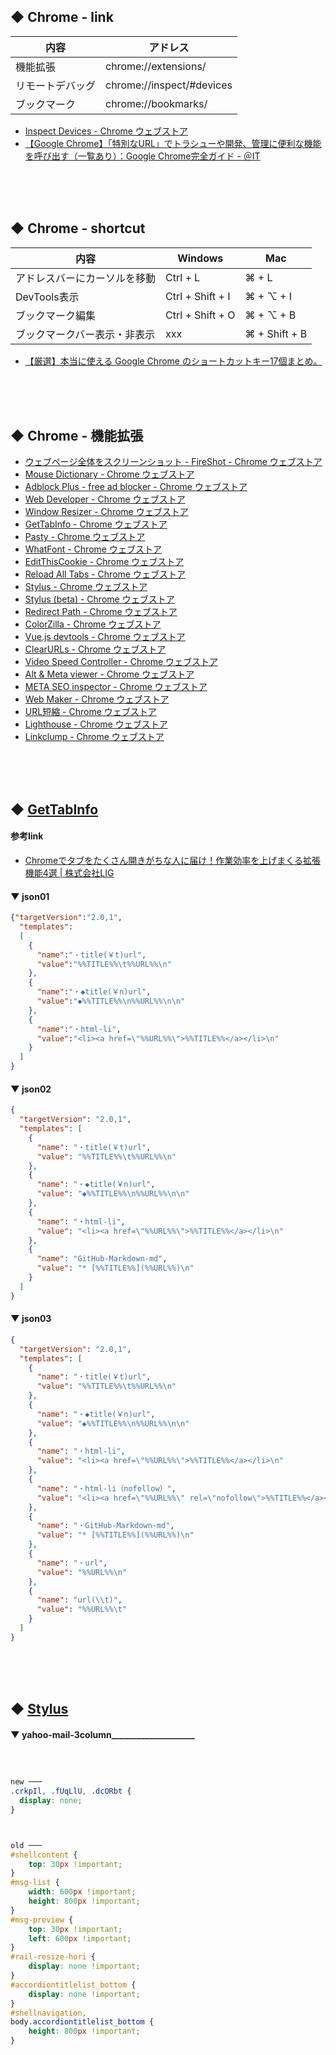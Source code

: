 
## ◆ Chrome - link
<table>
<thead>
<tr><th>内容</th><th>アドレス</th></tr>
</thead>
<tbody>
<tr><td>機能拡張</td><td>chrome://extensions/</td></tr>
<tr><td>リモートデバッグ</td><td>chrome://inspect/#devices</td></tr>
<tr><td>ブックマーク</td><td>chrome://bookmarks/</td></tr>
</tbody>
</table>

* [Inspect Devices - Chrome ウェブストア](https://chrome.google.com/webstore/detail/inspect-devices/pjpobmgdbnbegggcdgbljfgplleejmkb/)
* [【Google Chrome】「特別なURL」でトラシューや開発、管理に便利な機能を呼び出す（一覧あり）：Google Chrome完全ガイド - ＠IT](https://www.atmarkit.co.jp/ait/articles/1611/21/news027.html)

<br><br><br>


## ◆ Chrome - shortcut
<table>
<thead>
<tr><th>内容</th><th>Windows</th><th>Mac</th></tr>
</thead>
<tbody>
<tr><td>アドレスバーにカーソルを移動</td><td>Ctrl + L</td><td>⌘ + L</td></tr>
<tr><td>DevTools表示</td><td>Ctrl + Shift + I</td><td>⌘ + ⌥ + I</td></tr>
<tr><td>ブックマーク編集</td><td>Ctrl + Shift + O</td><td>⌘ + ⌥ + B</td></tr>
<tr><td>ブックマークバー表示・非表示</td><td>xxx</td><td>⌘ + Shift + B</td></tr>
</tbody>
</table>

* [【厳選】本当に使える Google Chrome のショートカットキー17個まとめ。](https://wayohoo.com/google-chrome/tips/useful-shortcut-key-list.html)

<br><br><br>





## ◆ Chrome - 機能拡張
* [ウェブページ全体をスクリーンショット - FireShot - Chrome ウェブストア](https://chrome.google.com/webstore/detail/take-webpage-screenshots/mcbpblocgmgfnpjjppndjkmgjaogfceg)
* [Mouse Dictionary - Chrome ウェブストア](https://chrome.google.com/webstore/detail/mouse-dictionary/dnclbikcihnpjohihfcmmldgkjnebgnj)
* [Adblock Plus - free ad blocker - Chrome ウェブストア](https://chrome.google.com/webstore/detail/adblock-plus-free-ad-bloc/cfhdojbkjhnklbpkdaibdccddilifddb)
* [Web Developer - Chrome ウェブストア](https://chrome.google.com/webstore/detail/web-developer/bfbameneiokkgbdmiekhjnmfkcnldhhm)
* [Window Resizer - Chrome ウェブストア](https://chrome.google.com/webstore/detail/window-resizer/kkelicaakdanhinjdeammmilcgefonfh)
* [GetTabInfo - Chrome ウェブストア](https://chrome.google.com/webstore/detail/gettabinfo/iadhcoaabobddcebhmheikmbcjcigjhc)
* [Pasty - Chrome ウェブストア](https://chrome.google.com/webstore/detail/pasty/hdjihnnclpjhfdbbinmgoiehhoehhlgf)
* [WhatFont - Chrome ウェブストア](https://chrome.google.com/webstore/detail/whatfont/jabopobgcpjmedljpbcaablpmlmfcogm)
* [EditThisCookie - Chrome ウェブストア](https://chrome.google.com/webstore/detail/editthiscookie/fngmhnnpilhplaeedifhccceomclgfbg)
* [Reload All Tabs - Chrome ウェブストア](https://chrome.google.com/webstore/detail/reload-all-tabs/lgpdljdpanfecnpindkbnikegohoobci)
* [Stylus - Chrome ウェブストア](https://chrome.google.com/webstore/detail/stylus/clngdbkpkpeebahjckkjfobafhncgmne)
* [Stylus (beta) - Chrome ウェブストア](https://chrome.google.com/webstore/detail/stylus-beta/apmmpaebfobifelkijhaljbmpcgbjbdo)
* [Redirect Path - Chrome ウェブストア](https://chrome.google.com/webstore/detail/redirect-path/aomidfkchockcldhbkggjokdkkebmdll)
* [ColorZilla - Chrome ウェブストア](https://chrome.google.com/webstore/detail/colorzilla/bhlhnicpbhignbdhedgjhgdocnmhomnp)
* [Vue.js devtools - Chrome ウェブストア](https://chrome.google.com/webstore/detail/vuejs-devtools/nhdogjmejiglipccpnnnanhbledajbpd)
* [ClearURLs - Chrome ウェブストア](https://chrome.google.com/webstore/detail/clearurls/lckanjgmijmafbedllaakclkaicjfmnk)
* [Video Speed Controller - Chrome ウェブストア](https://chrome.google.com/webstore/detail/video-speed-controller/nffaoalbilbmmfgbnbgppjihopabppdk)
* [Alt & Meta viewer - Chrome ウェブストア](https://chrome.google.com/webstore/detail/alt-meta-viewer/jjcjblcbnjhgjlnclhficglfjedhpjhl)
* [META SEO inspector - Chrome ウェブストア](https://chrome.google.com/webstore/detail/meta-seo-inspector/ibkclpciafdglkjkcibmohobjkcfkaef)
* [Web Maker - Chrome ウェブストア](https://chrome.google.com/webstore/detail/web-maker/lkfkkhfhhdkiemehlpkgjeojomhpccnh)
* [URL短縮 - Chrome ウェブストア](https://chrome.google.com/webstore/detail/url-shortener/lficfkhdmdhjejgdnifkgmgdgnbmdhbb)
* [Lighthouse - Chrome ウェブストア](https://chrome.google.com/webstore/detail/lighthouse/blipmdconlkpinefehnmjammfjpmpbjk)
* [Linkclump - Chrome ウェブストア](https://chrome.google.com/webstore/detail/linkclump/lfpjkncokllnfokkgpkobnkbkmelfefj)

<br><br><br>






## ◆ [GetTabInfo](https://chrome.google.com/webstore/detail/gettabinfo/iadhcoaabobddcebhmheikmbcjcigjhc)

#### 参考link
* [Chromeでタブをたくさん開きがちな人に届け！作業効率を上げまくる拡張機能4選 | 株式会社LIG](https://liginc.co.jp/485496)


#### ▼ json01
```json
{"targetVersion":"2.0,1",
  "templates":
  [
    {
      "name":"・title(￥t)url",
      "value":"%%TITLE%%\t%%URL%%\n"
    },
    {
      "name":"・◆title(￥n)url",
      "value":"◆%%TITLE%%\n%%URL%%\n\n"
    },
    {
      "name":"・html-li",
      "value":"<li><a href=\"%%URL%%\">%%TITLE%%</a></li>\n"
    }
  ]
}
```

#### ▼ json02
```json
{
  "targetVersion": "2.0,1",
  "templates": [
    {
      "name": "・title(￥t)url",
      "value": "%%TITLE%%\t%%URL%%\n"
    },
    {
      "name": "・◆title(￥n)url",
      "value": "◆%%TITLE%%\n%%URL%%\n\n"
    },
    {
      "name": "・html-li",
      "value": "<li><a href=\"%%URL%%\">%%TITLE%%</a></li>\n"
    },
    {
      "name": "GitHub-Markdown-md",
      "value": "* [%%TITLE%%](%%URL%%)\n"
    }
  ]
}
```

#### ▼ json03
```json
{
  "targetVersion": "2.0,1",
  "templates": [
    {
      "name": "・title(￥t)url",
      "value": "%%TITLE%%\t%%URL%%\n"
    },
    {
      "name": "・◆title(￥n)url",
      "value": "◆%%TITLE%%\n%%URL%%\n\n"
    },
    {
      "name": "・html-li",
      "value": "<li><a href=\"%%URL%%\">%%TITLE%%</a></li>\n"
    },
    {
      "name": "・html-li（nofollow）",
      "value": "<li><a href=\"%%URL%%\" rel=\"nofollow\">%%TITLE%%</a></li>\n"
    },
    {
      "name": "・GitHub-Markdown-md",
      "value": "* [%%TITLE%%](%%URL%%)\n"
    },
    {
      "name": "・url",
      "value": "%%URL%%\n"
    },
    {
      "name": "url(\\t)",
      "value": "%%URL%%\t"
    }
  ]
}
```

<br><br><br>


## ◆ [Stylus](https://chrome.google.com/webstore/detail/stylus/clngdbkpkpeebahjckkjfobafhncgmne/related?hl=ja)

#### ▼ yahoo-mail-3column____________________
```css



new ───
.crkpIl, .fUqLlU, .dcORbt {
  display: none;
}



old ───
#shellcontent {
    top: 30px !important;
}
#msg-list {
    width: 600px !important;
    height: 800px !important;
}
#msg-preview {
    top: 30px !important;
    left: 600px !important;
}
#rail-resize-hori {
    display: none !important;
}
#accordiontitlelist_bottom {
    display: none !important;
}
#shellnavigation,
body.accordiontitlelist_bottom {
    height: 800px !important;
}
```
